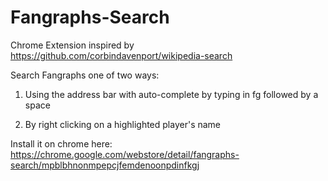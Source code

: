 # Fangraphs-Search

Chrome Extension inspired by https://github.com/corbindavenport/wikipedia-search

Search Fangraphs one of two ways:

1) Using the address bar with auto-complete by typing in fg followed by a space

2) By right clicking on a highlighted player's name

Install it on chrome here: https://chrome.google.com/webstore/detail/fangraphs-search/mpblbhnonmpepcjfemdenoonpdinfkgj